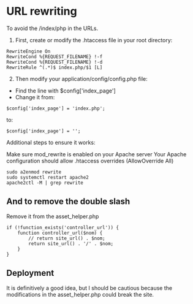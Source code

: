 # URL rewriting

To avoid the /index/php in the URLs.

1. First, create or modify the .htaccess file in your root directory:

```
RewriteEngine On
RewriteCond %{REQUEST_FILENAME} !-f
RewriteCond %{REQUEST_FILENAME} !-d
RewriteRule ^(.*)$ index.php/$1 [L]
```

2. Then modify your application/config/config.php file:
* Find the line with $config['index_page']
* Change it from:

```
$config['index_page'] = 'index.php';
```

to:

```
$config['index_page'] = '';
```

Additional steps to ensure it works:

Make sure mod_rewrite is enabled on your Apache server
Your Apache configuration should allow .htaccess overrides (AllowOverride All)

```
sudo a2enmod rewrite
sudo systemctl restart apache2
apache2ctl -M | grep rewrite
```

## And to remove the double slash

Remove it from the asset_helper.php

```
if (!function_exists('controller_url')) {
    function controller_url($nom) {
        // return site_url() . $nom;
        return site_url() . '/' . $nom;
    }
}
```

## Deployment

It is definitively a good idea, but I should be cautious because the modifications in the asset_helper.php could break the site.

